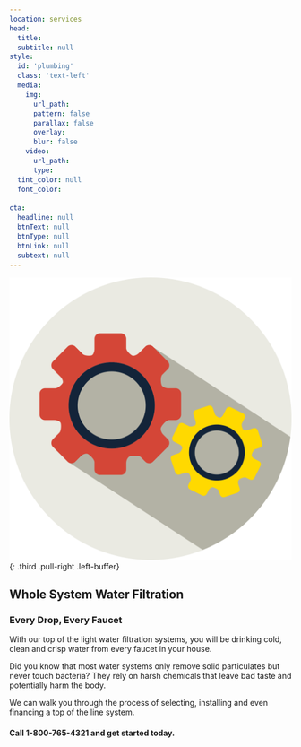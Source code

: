 ```yaml
---
location: services
head:
  title:
  subtitle: null
style:
  id: 'plumbing'
  class: 'text-left'
  media:
    img:
      url_path:
      pattern: false
      parallax: false
      overlay:
      blur: false
    video:
      url_path:
      type:
  tint_color: null
  font_color:

cta:
  headline: null
  btnText: null
  btnType: null
  btnLink: null
  subtext: null
---
```


![settings](/img/plumbing/svg/settings-1.svg){: .third .pull-right .left-buffer}


## Whole System Water Filtration

### Every Drop, Every Faucet

With our top of the light water filtration systems, you will be drinking cold, clean and crisp water from every faucet in your house.

Did you know that most water systems only remove solid particulates but never touch bacteria?  They rely on harsh chemicals that leave bad taste and potentially harm the body.

We can walk you through the process of selecting, installing and even financing a top of the line system.  

#### Call 1-800-765-4321 and get started today.

